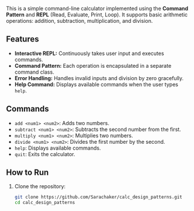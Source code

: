 This is a simple command-line calculator implemented using the **Command Pattern** and **REPL** (Read, Evaluate, Print, Loop). It supports basic arithmetic operations: addition, subtraction, multiplication, and division.

## Features
- **Interactive REPL:** Continuously takes user input and executes commands.
- **Command Pattern:** Each operation is encapsulated in a separate command class.
- **Error Handling:** Handles invalid inputs and division by zero gracefully.
- **Help Command:** Displays available commands when the user types `help`.

## Commands
- `add <num1> <num2>`: Adds two numbers.
- `subtract <num1> <num2>`: Subtracts the second number from the first.
- `multiply <num1> <num2>`: Multiplies two numbers.
- `divide <num1> <num2>`: Divides the first number by the second.
- `help`: Displays available commands.
- `quit`: Exits the calculator.

## How to Run
1. Clone the repository:
   ```bash
   git clone https://github.com/Sarachaker/calc_design_patterns.git
   cd calc_design_patterns
